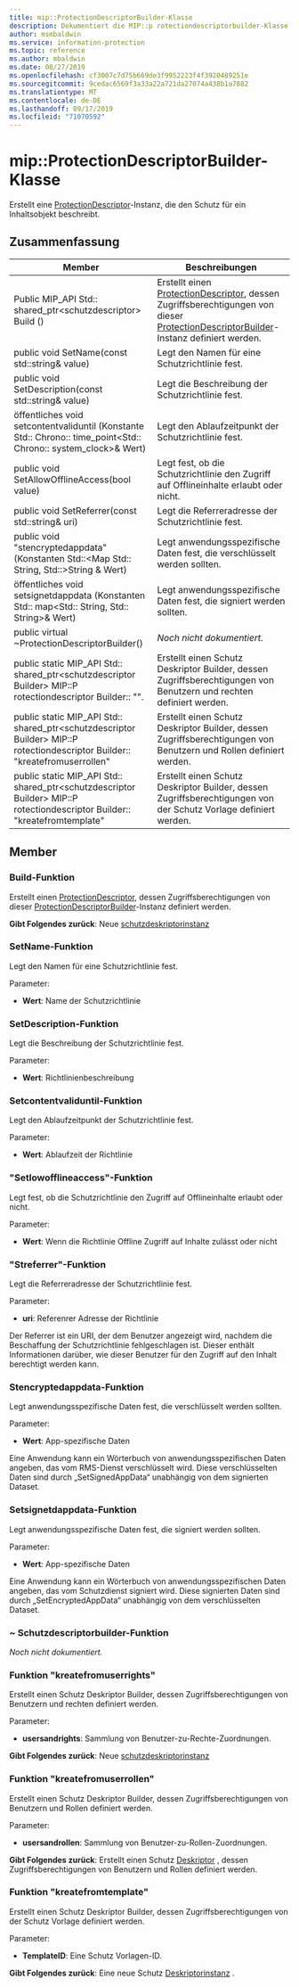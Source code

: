 ```yaml
---
title: mip::ProtectionDescriptorBuilder-Klasse
description: Dokumentiert die MIP::p rotectiondescriptorbuilder-Klasse des MIP-SDKs (Microsoft Information Protection).
author: msmbaldwin
ms.service: information-protection
ms.topic: reference
ms.author: mbaldwin
ms.date: 08/27/2019
ms.openlocfilehash: cf3007c7d75b669de3f9952223f4f3920489251e
ms.sourcegitcommit: 9cedac6569f3a33a22a721da27074a438b1a7882
ms.translationtype: MT
ms.contentlocale: de-DE
ms.lasthandoff: 09/17/2019
ms.locfileid: "71070592"
---
```

# <a name="class-mipprotectiondescriptorbuilder"></a>mip::ProtectionDescriptorBuilder-Klasse 
Erstellt eine [ProtectionDescriptor](class_mip_protectiondescriptor.md)-Instanz, die den Schutz für ein Inhaltsobjekt beschreibt.
  
## <a name="summary"></a>Zusammenfassung
 Member                        | Beschreibungen                                
--------------------------------|---------------------------------------------
Public MIP_API Std:: shared_ptr\<schutzdescriptor\> Build ()  |  Erstellt einen [ProtectionDescriptor](class_mip_protectiondescriptor.md), dessen Zugriffsberechtigungen von dieser [ProtectionDescriptorBuilder](class_mip_protectiondescriptorbuilder.md)-Instanz definiert werden.
public void SetName(const std::string& value)  |  Legt den Namen für eine Schutzrichtlinie fest.
public void SetDescription(const std::string& value)  |  Legt die Beschreibung der Schutzrichtlinie fest.
öffentliches void setcontentvaliduntil (Konstante Std:: Chrono:: time_point\<Std:: Chrono:: system_clock\>& Wert)  |  Legt den Ablaufzeitpunkt der Schutzrichtlinie fest.
public void SetAllowOfflineAccess(bool value)  |  Legt fest, ob die Schutzrichtlinie den Zugriff auf Offlineinhalte erlaubt oder nicht.
public void SetReferrer(const std::string& uri)  |  Legt die Referreradresse der Schutzrichtlinie fest.
public void "stencryptedappdata" (Konstanten Std::\<Map Std:: String, Std::\>String & Wert)  |  Legt anwendungsspezifische Daten fest, die verschlüsselt werden sollten.
öffentliches void setsignetdappdata (Konstanten Std:: map\<Std:: String, Std:: String\>& Wert)  |  Legt anwendungsspezifische Daten fest, die signiert werden sollten.
public virtual ~ProtectionDescriptorBuilder()  | _Noch nicht dokumentiert._
public static MIP_API Std:: shared_ptr&lt;schutzdescriptor Builder&gt; MIP::P rotectiondescriptor Builder:: "". | Erstellt einen Schutz Deskriptor Builder, dessen Zugriffsberechtigungen von Benutzern und rechten definiert werden.
public static MIP_API Std:: shared_ptr&lt;schutzdescriptor Builder&gt; MIP::P rotectiondescriptor Builder:: "kreatefromuserrollen" | Erstellt einen Schutz Deskriptor Builder, dessen Zugriffsberechtigungen von Benutzern und Rollen definiert werden.
public static MIP_API Std:: shared_ptr&lt;schutzdescriptor Builder&gt; MIP::P rotectiondescriptor Builder:: "kreatefromtemplate" | Erstellt einen Schutz Deskriptor Builder, dessen Zugriffsberechtigungen von der Schutz Vorlage definiert werden. 


## <a name="members"></a>Member
  
### <a name="build-function"></a>Build-Funktion
Erstellt einen [ProtectionDescriptor](class_mip_protectiondescriptor.md), dessen Zugriffsberechtigungen von dieser [ProtectionDescriptorBuilder](class_mip_protectiondescriptorbuilder.md)-Instanz definiert werden.

  
**Gibt Folgendes zurück**: Neue [schutzdeskriptorinstanz](class_mip_protectiondescriptor.md)
  
### <a name="setname-function"></a>SetName-Funktion
Legt den Namen für eine Schutzrichtlinie fest.

Parameter:  
* **Wert**: Name der Schutzrichtlinie


  
### <a name="setdescription-function"></a>SetDescription-Funktion
Legt die Beschreibung der Schutzrichtlinie fest.

Parameter:  
* **Wert**: Richtlinienbeschreibung

### <a name="setcontentvaliduntil-function"></a>Setcontentvaliduntil-Funktion
Legt den Ablaufzeitpunkt der Schutzrichtlinie fest.

Parameter:  
* **Wert**: Ablaufzeit der Richtlinie


  
### <a name="setallowofflineaccess-function"></a>"Setlowofflineaccess"-Funktion
Legt fest, ob die Schutzrichtlinie den Zugriff auf Offlineinhalte erlaubt oder nicht.

Parameter:  
* **Wert**: Wenn die Richtlinie Offline Zugriff auf Inhalte zulässt oder nicht

### <a name="setreferrer-function"></a>"Streferrer"-Funktion
Legt die Referreradresse der Schutzrichtlinie fest.

Parameter:  
* **uri**: Referenrer Adresse der Richtlinie


Der Referrer ist ein URI, der dem Benutzer angezeigt wird, nachdem die Beschaffung der Schutzrichtlinie fehlgeschlagen ist. Dieser enthält Informationen darüber, wie dieser Benutzer für den Zugriff auf den Inhalt berechtigt werden kann.
  
### <a name="setencryptedappdata-function"></a>Stencryptedappdata-Funktion
Legt anwendungsspezifische Daten fest, die verschlüsselt werden sollten.

Parameter:  
* **Wert**: App-spezifische Daten


Eine Anwendung kann ein Wörterbuch von anwendungsspezifischen Daten angeben, das vom RMS-Dienst verschlüsselt wird. Diese verschlüsselten Daten sind durch „SetSignedAppData“ unabhängig von dem signierten Dataset.
  
### <a name="setsignedappdata-function"></a>Setsignetdappdata-Funktion
Legt anwendungsspezifische Daten fest, die signiert werden sollten.

Parameter:  
* **Wert**: App-spezifische Daten


Eine Anwendung kann ein Wörterbuch von anwendungsspezifischen Daten angeben, das vom Schutzdienst signiert wird. Diese signierten Daten sind durch „SetEncryptedAppData“ unabhängig von dem verschlüsselten Dataset.
  
### <a name="protectiondescriptorbuilder-function"></a>~ Schutzdescriptorbuilder-Funktion
_Noch nicht dokumentiert._

### <a name="createfromuserrights-function"></a>Funktion "kreatefromuserrights"
Erstellt einen Schutz Deskriptor Builder, dessen Zugriffsberechtigungen von Benutzern und rechten definiert werden.

Parameter:
* **usersandrights**: Sammlung von Benutzer-zu-Rechte-Zuordnungen.

**Gibt Folgendes zurück**: Neue [schutzdeskriptorinstanz](class_mip_protectiondescriptor.md) 

### <a name="createfromuserroles-function"></a>Funktion "kreatefromuserrollen"
Erstellt einen Schutz Deskriptor Builder, dessen Zugriffsberechtigungen von Benutzern und Rollen definiert werden.

Parameter:
* **usersandrollen**: Sammlung von Benutzer-zu-Rollen-Zuordnungen.

**Gibt Folgendes zurück**: Erstellt einen Schutz [Deskriptor](class_mip_protectiondescriptor.md) , dessen Zugriffsberechtigungen von Benutzern und Rollen definiert werden.

### <a name="createfromtemplate-function"></a>Funktion "kreatefromtemplate"
Erstellt einen Schutz Deskriptor Builder, dessen Zugriffsberechtigungen von der Schutz Vorlage definiert werden. 

Parameter:
* **TemplateID**: Eine Schutz Vorlagen-ID.

**Gibt Folgendes zurück**: Eine neue Schutz [Deskriptorinstanz](class_mip_protectiondescriptor.md) .



